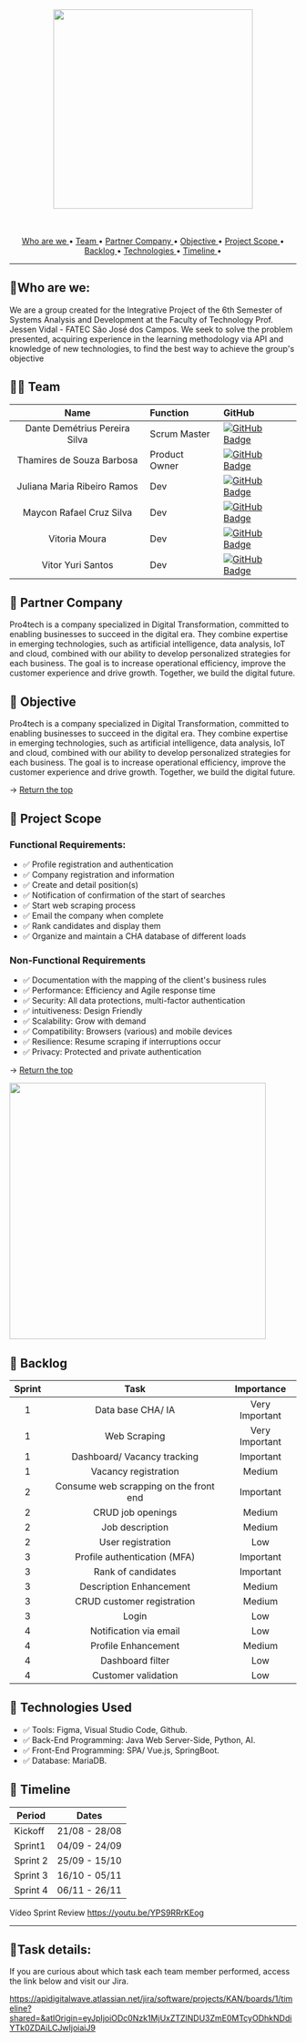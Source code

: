 
<span id="topo">
<div align="center">
<img src="https://i.ibb.co/QJcShkD/Digital-Wave.png" width="350px" />
</div>
<br>
<br>

<p align="center">
  <a href ="#who-are-we"> Who are we </a> •
  <a href ="#team"> Team </a> •
  <a href ="#partner-company"> Partner Company </a>  • 
  <a href ="#objective"> Objective </a>  • 
  <a href ="#project-scope"> Project Scope </a> •
  <a href ="#backlog"> Backlog </a>  • 
  <a href ="#technologies"> Technologies </a>  •
  <a href ="#timeline"> Timeline </a>  •
</p>


 
  
<hr>

##  :space_invader:Who are we:

We are a group created for the Integrative Project of the 6th Semester of Systems Analysis and Development at the Faculty of Technology Prof. Jessen Vidal - FATEC São José dos Campos.
We seek to solve the problem presented, acquiring experience in the learning methodology via API and knowledge of new technologies, to find the best way to achieve the group's objective

<span id="team">

## 👨‍💻 Team


|    Name     | Function |      GitHub    |
|:-----------: |:------|:----------------------------|
| Dante Demétrius Pereira Silva | Scrum Master | [![GitHub Badge](https://img.shields.io/badge/GitHub-100000?style=for-the-badge&logo=github&logoColor=white)](https://github.com/dantesjc) |
| Thamires de Souza Barbosa | Product Owner | [![GitHub Badge](https://img.shields.io/badge/GitHub-100000?style=for-the-badge&logo=github&logoColor=white)](https://github.com/Thamires-S0uza) |
| Juliana Maria Ribeiro Ramos | Dev | [![GitHub Badge](https://img.shields.io/badge/GitHub-100000?style=for-the-badge&logo=github&logoColor=white)](https://github.com/JulianaMaria-Lab)| 
| Maycon Rafael Cruz Silva | Dev | [![GitHub Badge](https://img.shields.io/badge/GitHub-100000?style=for-the-badge&logo=github&logoColor=white)](https://github.com/MayconRafael) | 
| Vitoria Moura | Dev | [![GitHub Badge](https://img.shields.io/badge/GitHub-100000?style=for-the-badge&logo=github&logoColor=white)](https://github.com/vitoriasaturnino) | 
| Vitor Yuri Santos | Dev | [![GitHub Badge](https://img.shields.io/badge/GitHub-100000?style=for-the-badge&logo=github&logoColor=white)](https://github.com/Vitor-y) | 


<span id="partner-company">

## :bookmark_tabs: Partner Company

<p align="left"> 

Pro4tech is a company specialized in Digital Transformation, committed to enabling businesses to succeed in the digital era. They combine expertise in emerging technologies, such as artificial intelligence, data analysis, IoT and cloud, combined with our ability to develop personalized strategies for each business. The goal is to increase operational efficiency, improve the customer experience and drive growth. Together, we build the digital future.

</p>


<span id="objective">
  
  
## :bookmark_tabs: Objective

<p align="left"> 

Pro4tech is a company specialized in Digital Transformation, committed to enabling businesses to succeed in the digital era. They combine expertise in emerging technologies, such as artificial intelligence, data analysis, IoT and cloud, combined with our ability to develop personalized strategies for each business. The goal is to increase operational efficiency, improve the customer experience and drive growth. Together, we build the digital future.

</p>

→ [Return the top](#returnthetop)

<span id="project-scope">

## :dart: Project Scope

### Functional Requirements:
- ✅  Profile registration and authentication 
- ✅  Company registration and information
- ✅  Create and detail position(s)
- ✅  Notification of confirmation of the start of searches
- ✅  Start web scraping process
- ✅  Email the company when complete
- ✅  Rank candidates and display them
- ✅  Organize and maintain a CHA database of different loads


### Non-Functional Requirements
- ✅  Documentation with the mapping of the client's business rules
- ✅  Performance: Efficiency and Agile response time
- ✅  Security: All data protections, multi-factor authentication
- ✅  intuitiveness: Design Friendly
- ✅  Scalability: Grow with demand
- ✅  Compatibility: Browsers (various) and mobile devices
- ✅  Resilience: Resume scraping if interruptions occur
- ✅  Privacy: Protected and private authentication

→ [Return the top](#returnthetop)

<img src="https://i.ibb.co/2P1GSVB/Minimum-Viable-Product.png" width="450px" />

## :dart: Backlog

  
  | Sprint |     Task   |  Importance |
|:------:|:--------------------:|:-------------:|
|    1   |    Data base CHA/ IA  | Very Important |
|    1   |    Web Scraping | Very Important |
|    1   |    Dashboard/ Vacancy tracking  | Important |
|    1   |    Vacancy registration | Medium |
|    2   |   Consume web scrapping on the front end  |  Important  |
|    2   |    CRUD job openings |  Medium |
|    2   |    Job description |  Medium  |
|    2   |    User registration |  Low |
|    3   |    Profile authentication (MFA)  | Important |
|    3   |   Rank of candidates  | Important |
|    3   |    Description Enhancement | Medium | 
|    3   |    CRUD customer registration  | Medium   |
|    3   |          Login                 |Low |       
|    4   |    Notification via email      | Low  |
|    4   |   Profile Enhancement        | Medium  |
|    4   |   Dashboard filter         | Low  |
|    4   |   Customer validation     | Low  |


## :dart: Technologies Used 

- ✅  Tools: Figma, Visual Studio Code, Github.
- ✅  Back-End Programming: Java Web Server-Side, Python, AI.
- ✅  Front-End Programming: SPA/ Vue.js, SpringBoot.
- ✅  Database: MariaDB.

## :dart: Timeline

 

|   Period     |     Dates       |
| ------------------------------ | ---- |
|  Kickoff     | 21/08 -  28/08  |
|  Sprint1     | 04/09 - 24/09   |
|  Sprint 2    | 25/09 - 15/10   |
|  Sprint 3    | 16/10 - 05/11   |
|  Sprint 4    | 06/11 - 26/11   |

Vídeo Sprint Review 
https://youtu.be/YPS9RRrKEog

<hr>

##  :space_invader:Task details:

If you are curious about which task each team member performed, access the link below and visit our Jira.

https://apidigitalwave.atlassian.net/jira/software/projects/KAN/boards/1/timeline?shared=&atlOrigin=eyJpIjoiODc0Nzk1MjUxZTZlNDU3ZmE0MTcyODhkNDdiYTk0ZDAiLCJwIjoiaiJ9
